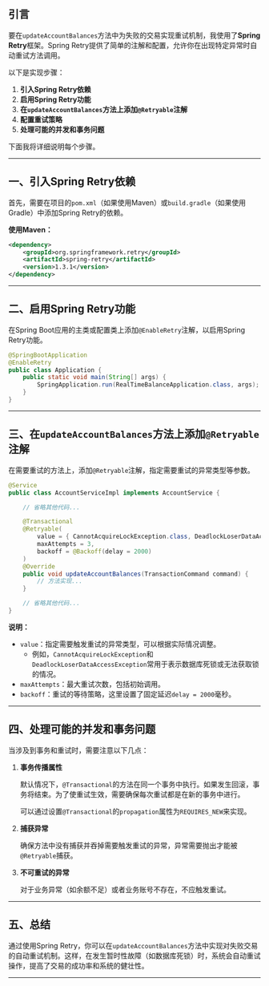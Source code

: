 ## 引言
要在`updateAccountBalances`方法中为失败的交易实现重试机制，我使用了**Spring Retry**框架。Spring Retry提供了简单的注解和配置，允许你在出现特定异常时自动重试方法调用。

以下是实现步骤：

1. **引入Spring Retry依赖**
2. **启用Spring Retry功能**
3. **在`updateAccountBalances`方法上添加`@Retryable`注解**
4. **配置重试策略**
5. **处理可能的并发和事务问题**

下面我将详细说明每个步骤。

---

## 一、引入Spring Retry依赖

首先，需要在项目的`pom.xml`（如果使用Maven）或`build.gradle`（如果使用Gradle）中添加Spring Retry的依赖。

**使用Maven：**

```xml
<dependency>
    <groupId>org.springframework.retry</groupId>
    <artifactId>spring-retry</artifactId>
    <version>1.3.1</version>
</dependency>
```

---

## 二、启用Spring Retry功能

在Spring Boot应用的主类或配置类上添加`@EnableRetry`注解，以启用Spring Retry功能。

```java
@SpringBootApplication
@EnableRetry
public class Application {
    public static void main(String[] args) {
        SpringApplication.run(RealTimeBalanceApplication.class, args);
    }
}
```

---

## 三、在`updateAccountBalances`方法上添加`@Retryable`注解

在需要重试的方法上，添加`@Retryable`注解，指定需要重试的异常类型等参数。

```java
@Service
public class AccountServiceImpl implements AccountService {

    // 省略其他代码...

    @Transactional
    @Retryable(
        value = { CannotAcquireLockException.class, DeadlockLoserDataAccessException.class },
        maxAttempts = 3,
        backoff = @Backoff(delay = 2000)
    )
    @Override
    public void updateAccountBalances(TransactionCommand command) {
        // 方法实现...
    }

    // 省略其他代码...
}
```

**说明：**

- `value`：指定需要触发重试的异常类型，可以根据实际情况调整。
    - 例如，`CannotAcquireLockException`和`DeadlockLoserDataAccessException`常用于表示数据库死锁或无法获取锁的情况。
- `maxAttempts`：最大重试次数，包括初始调用。
- `backoff`：重试的等待策略，这里设置了固定延迟`delay = 2000`毫秒。

---



## 四、处理可能的并发和事务问题

当涉及到事务和重试时，需要注意以下几点：

1. **事务传播属性**

   默认情况下，`@Transactional`的方法在同一个事务中执行。如果发生回滚，事务将结束。为了使重试生效，需要确保每次重试都是在新的事务中进行。

   可以通过设置`@Transactional`的`propagation`属性为`REQUIRES_NEW`来实现。

2. **捕获异常**

   确保方法中没有捕获并吞掉需要触发重试的异常，异常需要抛出才能被`@Retryable`捕获。

3. **不可重试的异常**

   对于业务异常（如余额不足）或者业务账号不存在，不应触发重试。

---



## 五、总结

通过使用Spring Retry，你可以在`updateAccountBalances`方法中实现对失败交易的自动重试机制。这样，在发生暂时性故障（如数据库死锁）时，系统会自动重试操作，提高了交易的成功率和系统的健壮性。


---
